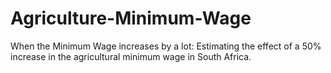 # Agriculture-Minimum-Wage
When the Minimum Wage increases by a lot: Estimating the effect of a 50% increase in the agricultural minimum wage in South Africa.
